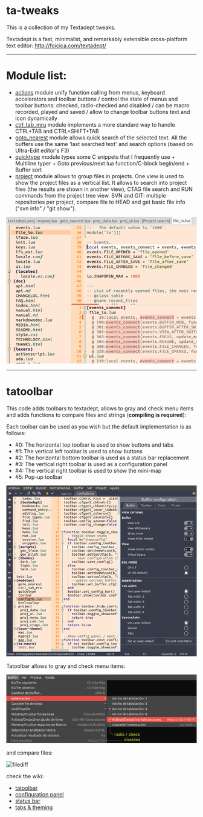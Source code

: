 # ta-tweaks

This is a collection of my Textadept tweaks.

Textadept is a fast, minimalist, and remarkably extensible cross-platform text editor: http://foicica.com/textadept/

***

# Module list:

* [actions](https://github.com/gabdub/ta-tweaks/wiki/actions) module unify function calling from menus, keyboard accelerators and toolbar buttons / control the state of menus and toolbar buttons: checked, radio-checked and disabled / can be macro recorded, played and saved / allow to change toolbar buttons text and icon dynamically
* [ctrl_tab_mru](https://github.com/gabdub/ta-tweaks/wiki/ctrl_tab_mru-module) module implements a more standard way to handle CTRL+TAB and CTRL+SHIFT+TAB
* [goto_nearest](https://github.com/gabdub/ta-tweaks/wiki/goto_nearest-module) module allows quick search of the selected text. All the buffers use the same 'last searched text' and search options (based on Ultra-Edit editor's F3)
* [quicktype](https://github.com/gabdub/ta-tweaks/wiki/quicktype-module) module types some C snippets that I frequently use + Multiline typer + Goto previous/next lua function/C-block begin/end + Buffer sort
* [project](https://github.com/gabdub/ta-tweaks/wiki/project-module) module allows to group files in projects. One view is used to show the project files as a vertical list. It allows to search into project files (the results are shown in another view),
  CTAG file search and RUN commands from the project tree view. SVN and GIT: multiple repositories per project, compare file to HEAD and get basic file info ("svn info" / "git show").

![file search](https://github.com/gabdub/ta-tweaks/blob/master/screencapt/ta_search.png "Search text in Project files")

***

# tatoolbar
This code adds toolbars to textadept, allows to gray and check menu items and adds functions to
compare files and strings (__compiling is required__):

Each toolbar can be used as you wish but the default implementation is as follows:
* #0: The horizontal top toolbar is used to show buttons and tabs
* #1: The vertical left toolbar is used to show buttons
* #2: The horizontal bottom toolbar is used as a status bar replacement
* #3: The vertical right toolbar is used as a configuration panel
* #4: The vertical right toolbar is used to show the mini-map
* #5: Pop-up toolbar

![4 toolbars in action](https://github.com/gabdub/ta-tweaks/blob/master/screencapt/tab-win12.png "4 toolbars in action")

Tatoolbar allows to gray and check menu items:

![Menu changes](https://github.com/gabdub/ta-tweaks/blob/master/screencapt/ttbmenu.png "Menu changes")

and compare files:

![filediff](https://github.com/gabdub/ta-tweaks/wiki/img/filediff.png "File diff")

check the wiki:
* [tatoolbar](https://github.com/gabdub/ta-tweaks/wiki/tatoolbar)
* [configuration panel](https://github.com/gabdub/ta-tweaks/wiki/tatoolbar---configuration-panel)
* [status bar](https://github.com/gabdub/ta-tweaks/wiki/tatoolbar---status-bar)
* [tabs & theming](https://github.com/gabdub/ta-tweaks/wiki/tatoolbar---tabs-&-theming)
